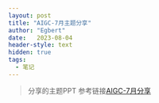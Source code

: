 ```yaml
---
layout: post
title: "AIGC-7月主题分享"
author: "Egbert"
date:   2023-08-04 
header-style: text
hidden: true
tags:
  - 笔记
---
```


> 分享的主题PPT 参考链接[AIGC-7月分享](http://lingyifree.com/files/AIGC-V3.pdf)




